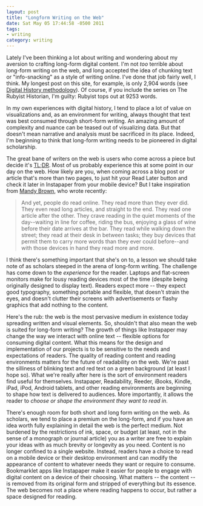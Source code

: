 ```yaml
---
layout: post
title: "Longform Writing on the Web"
date: Sat May 05 17:44:58 -0500 2011
tags:
- writing
category: writing
---
```

Lately I've been thinking a lot about writing and wondering about my aversion to crafting long-form digital content. I'm not *too* terrible about long-form writing on the web, and long accepted the idea of chunking text or "info-snacking" as a style of writing online. I've done that job fairly well, I think. My longest post on this site, for example, is only 2,904 words (see [Digital History methodology](http://www.jasonheppler.org/digital-history-methodology.html)). Of course, if you include the series on The Rubyist Historian, I'm guilty: Rubyist tops out at 9253 words.

In my own experiences with digital history, I tend to place a lot of value on visualizations and, as an environment for writing, always thought that text was best consumed through short-form writing. An amazing amount of complexity and nuance can be teased out of visualizing data. But that doesn't mean narrative and analysis must be sacrificed in its place. Indeed, I'm beginning to think that long-form writing needs to be pioneered in digital scholarship.

The great bane of writers on the web is users who come across a piece but decide it's [TL;DR](http://en.wikipedia.org/wiki/Wikipedia:Too_long;_didn't_read). Most of us probably experience this at some point in our day on the web. How likely are you, when coming across a blog post or article that's more than two pages, to just hit your Read Later button and check it later in Instapaper from your mobile device? But I take inspiration from [Mandy Brown](http://blog.readability.com/2011/02/a-web-designed-for-reading/), who wrote recently:

> And yet, people do read online. They read more than they ever did. They even read long articles, and straight to the end. They read one article after the other. They crave reading in the quiet moments of the day--waiting in line for coffee, riding the bus, enjoying a glass of wine before their date arrives at the bar. They read while walking down the street; they read at their desk in between tasks; they buy devices that permit them to carry more words than they ever could before--and with those devices in hand they read more and more.

I think there's something important that she's on to, a lesson we should take note of as scholars steeped in the arena of long-form writing. The challenge has come down to the *experience* for the reader. Laptops and flat-screen monitors make for lousy reading devices most of the time (despite being originally designed to display text). Readers expect more -- they expect good typography, something portable and flexible, that doesn't strain the eyes, and doesn't clutter their screens with advertisements or flashy graphics that add nothing to the content.

Here's the rub: the web is the most pervasive medium in existence today spreading written and visual elements. So, shouldn't that also mean the web is suited for long-form writing? The growth of things like Instapaper may change the way we interact with online text -- flexible options for consuming digital content. What this means for the design and implementation of our projects is to be sensitive to the needs and expectations of readers. The quality of reading content and reading environments matters for the future of readability on the web. We're past the silliness of blinking text and red text on a green background (at least I hope so). What we're really after here is the sort of environment readers find useful for themselves. Instapaper, Readability, Reeder, iBooks, Kindle, iPad, iPod, Android tablets, and other reading environments are beginning to shape how text is delivered to audiences. More importantly, it allows the reader to *choose or shape the environment they want to read in*. 

There's enough room for both short and long form writing on the web. As scholars, we tend to place a premium on the long-form, and if you have an idea worth fully explaining in detail the web is the perfect medium. Not burdened by the restrictions of ink, space, or budget (at least, not in the sense of a monograph or journal article) you as a writer are free to explain your ideas with as much brevity or longevity as you need. Content is no longer confined to a single website. Instead, readers have a choice to read on a mobile device or their desktop environment and can modify the appearance of content to whatever needs they want or require to consume. Bookmarklet apps like Instapaper make it easier for people to engage with digital content on a device of their choosing. What matters -- the content -- is removed from its original form and stripped of everything but its essence. The web becomes not a place where reading happens to occur, but rather a space designed for reading.

